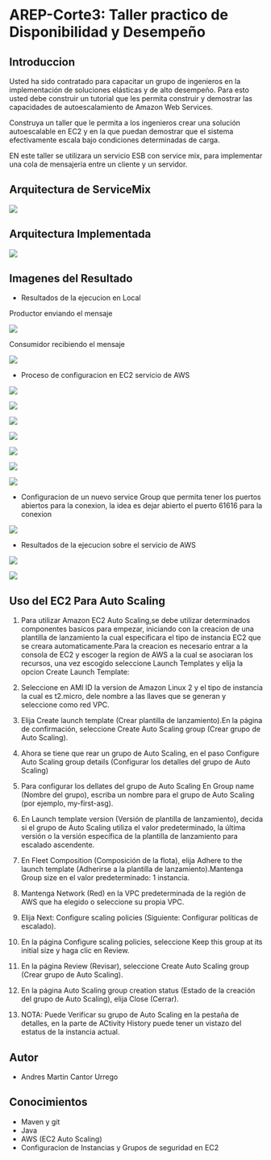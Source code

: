 # AREP-Corte3: Taller practico de Disponibilidad y Desempeño

## Introduccion
Usted ha sido contratado para capacitar un grupo de ingenieros en la implementación de soluciones elásticas y de alto desempeño. Para esto usted debe construir un tutorial que les permita construir y demostrar las capacidades de autoescalamiento de Amazon Web Services.

Construya un taller que le permita a los ingenieros crear una solución autoescalable en EC2 y en la que puedan demostrar que el sistema efectivamente escala bajo condiciones determinadas de carga.

EN este taller se utilizara un servicio ESB con service mix, para implementar una cola de mensajeria entre un cliente y un servidor.

## Arquitectura de ServiceMix
![](https://github.com/Martin9958/Arep-EBS/blob/master/imagenes/servicemix.png)

## Arquitectura Implementada
![](https://github.com/Martin9958/Arep-EBS/blob/master/imagenes/modelo.png)

## Imagenes del Resultado

- Resultados de la ejecucion en Local

Productor enviando el mensaje

![](https://github.com/Martin9958/Arep-EBS/blob/master/imagenes/A9.PNG)

Consumidor recibiendo el mensaje

![](https://github.com/Martin9958/Arep-EBS/blob/master/imagenes/A10.PNG)

- Proceso de configuracion en EC2 servicio de AWS

![](https://github.com/Martin9958/Arep-EBS/blob/master/imagenes/A1.PNG)

![](https://github.com/Martin9958/Arep-EBS/blob/master/imagenes/A2.PNG)

![](https://github.com/Martin9958/Arep-EBS/blob/master/imagenes/A3.PNG)

![](https://github.com/Martin9958/Arep-EBS/blob/master/imagenes/A4.PNG)

![](https://github.com/Martin9958/Arep-EBS/blob/master/imagenes/A5.PNG)

![](https://github.com/Martin9958/Arep-EBS/blob/master/imagenes/A6.PNG)

![](https://github.com/Martin9958/Arep-EBS/blob/master/imagenes/A7.PNG)

- Configuracion de un nuevo service Group que permita tener los puertos abiertos para la conexion, la idea es dejar abierto el puerto 61616 para la conexion

![](https://github.com/Martin9958/Arep-EBS/blob/master/imagenes/A8.PNG)

- Resultados de la ejecucion sobre el servicio de AWS

![](https://github.com/Martin9958/Arep-EBS/blob/master/imagenes/A11.PNG)

![](https://github.com/Martin9958/Arep-EBS/blob/master/imagenes/A12.PNG)

## Uso del EC2 Para Auto Scaling

1. Para utilizar Amazon EC2 Auto Scaling,se debe utilizar determinados componentes basicos para empezar, iniciando con la creacion de una plantilla de lanzamiento la cual especificara el tipo de instancia EC2 que se creara automaticamente.Para la creacion es necesario entrar a la consola de EC2 y escoger la region de AWS a la cual se asociaran los recursos, una vez escogido seleccione Launch Templates y elija la opcion Create Launch Template:

2. Seleccione en AMI ID la version de Amazon Linux 2 y el tipo de instancia la cual es t2.micro, dele nombre a las llaves que se generan y seleccione como red VPC.

3. Elija Create launch template (Crear plantilla de lanzamiento).En la página de confirmación, seleccione Create Auto Scaling group (Crear grupo de Auto Scaling).

4. Ahora se tiene que rear un grupo de Auto Scaling, en el paso Configure Auto Scaling group details (Configurar los detalles del grupo de Auto Scaling)

5. Para configurar los dellates del grupo de Auto Scaling
En Group name (Nombre del grupo), escriba un nombre para el grupo de Auto Scaling (por ejemplo, my-first-asg).

6. En Launch template version (Versión de plantilla de lanzamiento), decida si el grupo de Auto Scaling utiliza el valor predeterminado, la última versión o la versión específica de la plantilla de lanzamiento para escalado ascendente.

7. En Fleet Composition (Composición de la flota), elija Adhere to the launch template (Adherirse a la plantilla de lanzamiento).Mantenga Group size en el valor predeterminado: 1 instancia.

8. Mantenga Network (Red) en la VPC predeterminada de la región de AWS que ha elegido o seleccione su propia VPC.

9. Elija Next: Configure scaling policies (Siguiente: Configurar políticas de escalado).

10. En la página Configure scaling policies, seleccione Keep this group at its initial size y haga clic en Review.

11. En la página Review (Revisar), seleccione Create Auto Scaling group (Crear grupo de Auto Scaling).

12. En la página Auto Scaling group creation status (Estado de la creación del grupo de Auto Scaling), elija Close (Cerrar).

13. NOTA: Puede Verificar su grupo de Auto Scaling en la pestaña de detalles, en la parte de ACtivity History puede tener un vistazo del estatus de la instancia actual.

## Autor
- Andres Martin Cantor Urrego

## Conocimientos
- Maven y git
- Java
- AWS (EC2 Auto Scaling)
- Configuracion de Instancias y Grupos de seguridad en EC2
